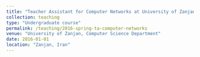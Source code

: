 ```yaml
---
title: "Teacher Assistant for Computer Networks at University of Zanjan"
collection: teaching
type: "Undergraduate course"
permalink: /teaching/2016-spring-ta-computer-networks
venue: "University of Zanjan, Computer Science Department"
date: 2016-01-01
location: "Zanjan, Iran"
---
```


